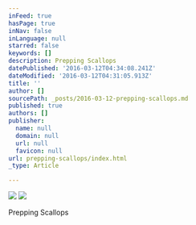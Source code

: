 ```yaml
---
inFeed: true
hasPage: true
inNav: false
inLanguage: null
starred: false
keywords: []
description: Prepping Scallops
datePublished: '2016-03-12T04:34:08.241Z'
dateModified: '2016-03-12T04:31:05.913Z'
title: ''
author: []
sourcePath: _posts/2016-03-12-prepping-scallops.md
published: true
authors: []
publisher:
  name: null
  domain: null
  url: null
  favicon: null
url: prepping-scallops/index.html
_type: Article

---
```

![](https://s3-us-west-2.amazonaws.com/the-grid-img/p/621aed8a1c54e029d4e96bc0c34c8c1ceb1a3c2e.jpg)
![](https://the-grid-user-content.s3-us-west-2.amazonaws.com/ca938e53-f889-41c7-a0d3-37f6131084de.jpg)

Prepping Scallops